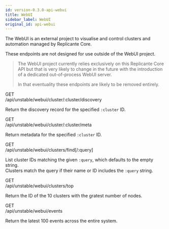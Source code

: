```yaml
---
id: version-0.3.0-api-webui
title: WebUI
sidebar_label: WebUI
original_id: api-webui
---
```


The WebUI is an external project to visualise and control clusters and automation
managed by Replicante Core.

These endpoints are not designed for use outside of the WebUI project.

<blockquote class="danger">

The WebUI project currently relies exclusively on this Replicante Core API but that is very
likely to change in the future with the introduction of a dedicated out-of-process WebUI server.

In that eventuality these endpoints are likely to be removed entirely.

</blockquote>


<div class="rest">
  <div class="method get">GET</div>
  <div class="url get">/api/unstable/webui/cluster/:cluster/discovery</div>
  <div class="desc get rtl"></div>
</div>

Return the discovery record for the specified `:cluster` ID.


<div class="rest">
  <div class="method get">GET</div>
  <div class="url get">/api/unstable/webui/cluster/:cluster/meta</div>
  <div class="desc get rtl"></div>
</div>

Return metadata for the specified `:cluster` ID.


<div class="rest">
  <div class="method get">GET</div>
  <div class="url get">/api/unstable/webui/clusters/find[/:query]</div>
  <div class="desc get rtl"></div>
</div>

List cluster IDs matching the given `:query`, which defaults to the empty string.  
Clusters match the query if their name or ID includes the `:query` string.


<div class="rest">
  <div class="method get">GET</div>
  <div class="url get">/api/unstable/webui/clusters/top</div>
  <div class="desc get rtl"></div>
</div>

Return the ID of the 10 clusters with the gratest number of nodes.


<div class="rest">
  <div class="method get">GET</div>
  <div class="url get">/api/unstable/webui/events</div>
  <div class="desc get rtl"></div>
</div>

Return the latest 100 events across the entire system.
